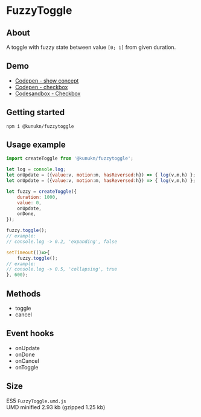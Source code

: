 # FuzzyToggle

## About

A toggle with fuzzy state between value `[0; 1]` from given duration.

## Demo

* <a target="_blank" href="https://codepen.io/kunukn/full/9e3a7609e3c2185d463c35c0837ab69c">Codepen - show concept</a>
* <a target="_blank" href="https://codepen.io/kunukn/full/b0fb4e0076f2fe6ed35998de1226b320">Codepen - checkbox</a>
* <a target="_blank" href="https://codesandbox.io/s/4wr00vqw9x">Codesandbox - Checkbox</a>


## Getting started

`npm i @kunukn/fuzzytoggle`

## Usage example

```js
import createToggle from '@kunukn/fuzzytoggle';

let log = console.log;
let onUpdate = ({value:v, motion:m, hasReversed:h}) => { log(v,m,h) };
let onUpdate = ({value:v, motion:m, hasReversed:h}) => { log(v,m,h) };

let fuzzy = createToggle({
    duration: 1000,
    value: 0,
    onUpdate,
    onDone,
});

fuzzy.toggle();
// example: 
// console.log -> 0.2, 'expanding', false

setTimeout(()=>{
    fuzzy.toggle();
// example: 
// console.log -> 0.5, 'collapsing', true
}, 600);
```

## Methods

* toggle
* cancel

## Event hooks

* onUpdate
* onDone
* onCancel
* onToggle

## Size

ES5 `FuzzyToggle.umd.js`<br>
UMD minified 2.93 kb (gzipped 1.25 kb)
